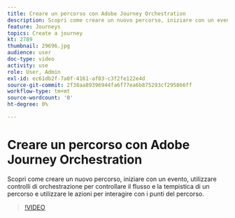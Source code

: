 ```yaml
---
title: Creare un percorso con Adobe Journey Orchestration
description: Scopri come creare un nuovo percorso, iniziare con un evento, utilizzare funzioni di orchestrazione per controllare il flusso e la tempistica di un percorso e utilizzare le azioni per interagire con i clienti lungo il percorso.
feature: Journeys
topics: Create a journey
kt: 2789
thumbnail: 29696.jpg
audience: user
doc-type: video
activity: use
role: User, Admin
exl-id: ec61db2f-7a0f-4161-af03-c3f2fe122e4d
source-git-commit: 2f38aa89396944fa6f77ea6b875293cf295866ff
workflow-type: tm+mt
source-wordcount: '0'
ht-degree: 0%

---
```



# Creare un percorso con Adobe Journey Orchestration

Scopri come creare un nuovo percorso, iniziare con un evento, utilizzare controlli di orchestrazione per controllare il flusso e la tempistica di un percorso e utilizzare le azioni per interagire con i punti del percorso.

>[!VIDEO](https://video.tv.adobe.com/v/29696?quality=12)


